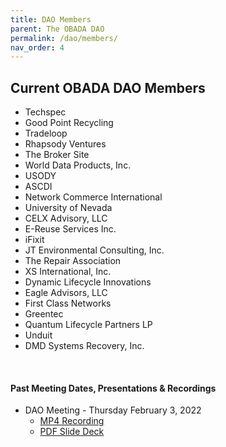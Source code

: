 ```yaml
--- 
title: DAO Members
parent: The OBADA DAO
permalink: /dao/members/
nav_order: 4
---
```


## Current OBADA DAO Members
  + Techspec
  + Good Point Recycling
  + Tradeloop
  + Rhapsody Ventures
  + The Broker Site
  + World Data Products, Inc. 
  + USODY
  + ASCDI
  + Network Commerce International
  + University of Nevada
  + CELX Advisory, LLC
  + E-Reuse Services Inc.
  + iFixit
  + JT Environmental Consulting, Inc.
  + The Repair Association
  + XS International, Inc.
  + Dynamic Lifecycle Innovations
  + Eagle Advisors, LLC
  + First Class Networks
  + Greentec
  + Quantum Lifecycle Partners LP
  + Unduit
  + DMD Systems Recovery, Inc. 




<br/>

#### Past Meeting Dates, Presentations & Recordings
  + DAO Meeting - Thursday February 3, 2022
    + [MP4 Recording](https://www.dropbox.com/s/8ucrhchmu86pgzu/obada%20on%202022-02-03%2018-29.mp4?dl=0)
    + [PDF Slide Deck](/dao/presentations/2022/OBADA-DAO-Feb_3_22.pdf)

